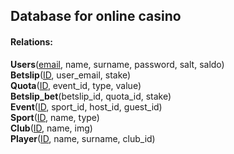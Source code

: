 ## Database for online casino

#### Relations:
**Users**(<ins>email</ins>, name, surname, password, salt, saldo)<br/>
**Betslip**(<ins>ID</ins>, user_email, stake)<br/>
**Quota**(<ins>ID</ins>, event_id, type, value)<br/>
**Betslip_bet**(betslip_id, quota_id, stake)<br/>
**Event**(<ins>ID</ins>, sport_id, host_id, guest_id)<br/>
**Sport**(<ins>ID</ins>, name, type)<br/>
**Club**(<ins>ID</ins>, name, img)<br/>
**Player**(<ins>ID</ins>, name, surname, club_id)<br/>
